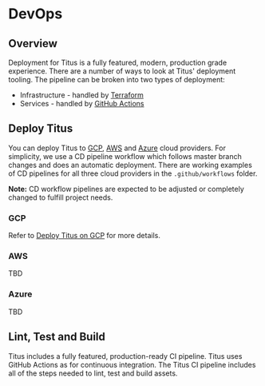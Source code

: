 # DevOps

## Overview
Deployment for Titus is a fully featured, modern, production grade experience. There are a number of ways to look at Titus' deployment tooling. The pipeline can be broken into two types of deployment:
* Infrastructure - handled by [Terraform]
* Services - handled by [GitHub Actions]

## Deploy Titus
You can deploy Titus to [GCP], [AWS] and [Azure] cloud providers. For simplicity, we use a CD pipeline workflow which follows master branch changes and does an automatic deployment. There are working examples of CD pipelines for all three cloud providers in the `.github/workflows` folder.

**Note:** CD workflow pipelines are expected to be adjusted or completely changed to fulfill project needs.

### GCP
Refer to [Deploy Titus on GCP](devops/gcp/) for more details.

### AWS
TBD

### Azure
TBD

## Lint, Test and Build
Titus includes a fully featured, production-ready CI pipeline. Titus uses GitHub Actions as for continuous integration. The Titus CI pipeline includes all of the steps needed to lint, test and build assets.

[Terraform]: https://www.terraform.io
[Azure]: https://azure.microsoft.com
[AWS]: https://aws.amazon.com
[GCP]: https://console.cloud.google.com
[GitHub Actions]: https://github.com/features/actions